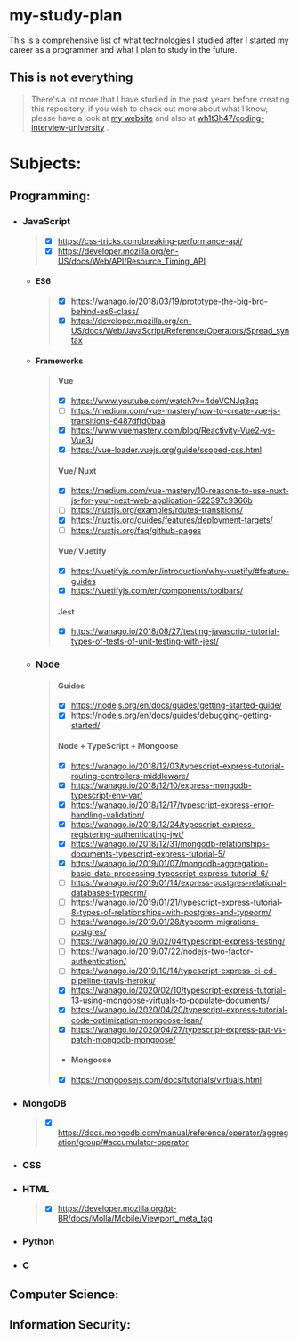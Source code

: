 # my-study-plan

This is a comprehensive list of what technologies I studied after I started my career as a programmer and what I plan to study in the future.

## This is not everything
> There's a lot more that I have studied in the past years before creating this repository, if you wish to check out more about what I know, please have a look at [my website](https://invalid.com) and also at [wh1t3h47/coding-interview-university](https://github.com/wh1t3h47/coding-interview-university) .


# Subjects:

## Programming:

- ### JavaScript
  > - [x] https://css-tricks.com/breaking-performance-api/
  > - [x] https://developer.mozilla.org/en-US/docs/Web/API/Resource_Timing_API
  - #### ES6
    > - [x] https://wanago.io/2018/03/19/prototype-the-big-bro-behind-es6-class/
    > - [x] https://developer.mozilla.org/en-US/docs/Web/JavaScript/Reference/Operators/Spread_syntax
  - #### Frameworks
    > #### Vue
    > - [x] https://www.youtube.com/watch?v=4deVCNJq3qc
    > - [ ] https://medium.com/vue-mastery/how-to-create-vue-js-transitions-6487dffd0baa
    > - [x] https://www.vuemastery.com/blog/Reactivity-Vue2-vs-Vue3/
    > - [x] https://vue-loader.vuejs.org/guide/scoped-css.html
    > #### Vue/ Nuxt
    > - [x] https://medium.com/vue-mastery/10-reasons-to-use-nuxt-js-for-your-next-web-application-522397c9366b
    > - [ ] https://nuxtjs.org/examples/routes-transitions/
    > - [x] https://nuxtjs.org/guides/features/deployment-targets/
    > - [ ] https://nuxtjs.org/faq/github-pages
    > #### Vue/ Vuetify
    > - [x] https://vuetifyjs.com/en/introduction/why-vuetify/#feature-guides
    > - [X] https://vuetifyjs.com/en/components/toolbars/
    > #### Jest
    > - [x] https://wanago.io/2018/08/27/testing-javascript-tutorial-types-of-tests-of-unit-testing-with-jest/
  - ### Node
    > #### Guides
    > - [x] https://nodejs.org/en/docs/guides/getting-started-guide/
    > - [x] https://nodejs.org/en/docs/guides/debugging-getting-started/
    > #### Node + TypeScript + Mongoose
    > - [x] https://wanago.io/2018/12/03/typescript-express-tutorial-routing-controllers-middleware/
    > - [x] https://wanago.io/2018/12/10/express-mongodb-typescript-env-var/
    > - [x] https://wanago.io/2018/12/17/typescript-express-error-handling-validation/
    > - [x] https://wanago.io/2018/12/24/typescript-express-registering-authenticating-jwt/
    > - [x] https://wanago.io/2018/12/31/mongodb-relationships-documents-typescript-express-tutorial-5/
    > - [x] https://wanago.io/2019/01/07/mongodb-aggregation-basic-data-processing-typescript-express-tutorial-6/
    > - [ ] https://wanago.io/2019/01/14/express-postgres-relational-databases-typeorm/
    > - [ ] https://wanago.io/2019/01/21/typescript-express-tutorial-8-types-of-relationships-with-postgres-and-typeorm/
    > - [ ] https://wanago.io/2019/01/28/typeorm-migrations-postgres/
    > - [ ] https://wanago.io/2019/02/04/typescript-express-testing/
    > - [ ] https://wanago.io/2019/07/22/nodejs-two-factor-authentication/
    > - [ ] https://wanago.io/2019/10/14/typescript-express-ci-cd-pipeline-travis-heroku/
    > - [x] https://wanago.io/2020/02/10/typescript-express-tutorial-13-using-mongoose-virtuals-to-populate-documents/
    > - [x] https://wanago.io/2020/04/20/typescript-express-tutorial-code-optimization-mongoose-lean/
    > - [x] https://wanago.io/2020/04/27/typescript-express-put-vs-patch-mongodb-mongoose/
    > - #### Mongoose
    > - [x] https://mongoosejs.com/docs/tutorials/virtuals.html

- ### MongoDB
  > - [x] https://docs.mongodb.com/manual/reference/operator/aggregation/group/#accumulator-operator

- ### CSS

- ### HTML
  > - [x] https://developer.mozilla.org/pt-BR/docs/Molla/Mobile/Viewport_meta_tag

- ### Python

- ### C


## Computer Science:

## Information Security:
